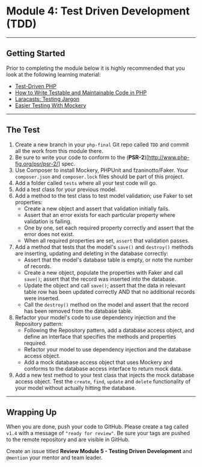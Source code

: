# Module 4: Test Driven Development (TDD)

***

## Getting Started

Prior to completing the module below it is highly recommended that you look at the following learning material:

- [Test-Driven PHP](http://net.tutsplus.com/sessions/test-driven-php/)
- [How to Write Testable and Maintainable Code in PHP](http://net.tutsplus.com/tutorials/php/how-to-write-testable-and-maintainable-code-in-php/)
- [Laracasts: Testing Jargon](https://laracasts.com/series/testing-jargon)
- [Easier Testing With Mockery](https://tutsplus.com/tutorial/easier-testing-with-mockery/)

***

## The Test

1. Create a new branch in your `php-final` Git repo called `TDD` and commit all the work from this module there.
2. Be sure to write your code to conform to the (**PSR-2**)[http://www.php-fig.org/psr/psr-2/] spec.
3. Use Composer to install Mockery, PHPUnit and fzaninotto/Faker. Your `composer.json` and `composer.lock` files should be part of this project.
4. Add a folder called `tests` where all your test code will go.
5. Add a test class for your previous model.
6. Add a method to the test class to test model validation; use Faker to set properties:
	- Create a new object and assert that validation initially fails.
	- Assert that an error exists for each particular property where validation is failing.
	- One by one, set each required property correctly and assert that the error does not exist.
	- When all required properties are set, `assert` that validation passes.
7. Add a method that tests that the model's `save()` and `destroy()` methods are inserting, updating and deleting in the database correctly:
	- Assert that the model's database table is empty, or note the number of records.
	- Create a new object, populate the properties with Faker and call `save()`; assert that the record was inserted into the database.
	- Update the object and call `save()`; assert that the data in relevant table row has been updated correctly AND that no additional records were inserted.
	- Call the `destroy()` method on the model and assert that the record has been removed from the database table.
8. Refactor your model's code to use dependency injection and the Repository pattern:
	- Following the Repository pattern, add a database access object, and define an interface that specifies the methods and properties required.
	- Refactor your model to use dependency injection and the database access object.
	- Add a mock database access object that uses Mockery and conforms to the database access interface to return mock data.
9. Add a new test method to your test class that injects the mock database access object. Test the `create`, `find`, `update` and `delete` functionality of your model without actually hitting the database.

***

## Wrapping Up

When you are done, push your code to GitHub. Please create a tag called `v1.4` with a message of `"ready for review"`. Be sure your tags are pushed to the remote repository and are visible in GitHub.

Create an issue titled **Review Module 5 - Testing Driven Development** and `@mention` your mentor and team leader.

